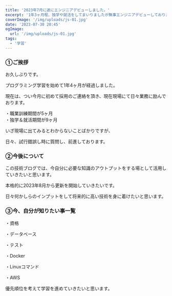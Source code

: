 ```yaml
---
title: '2023年7月に遂にエンジニアデビューしました。'
excerpt: '1年3ヶ月程、独学や就活をしてまいりましたが無事エンジニアデビューしております。'
coverImage: '/img/uploads/js-01.jpg'
date: '2023-07-30 20:45'
ogImage:
  url: '/img/uploads/js-01.jpg'
tags:
  - '学習'
---
```


### ①ご挨拶
お久しぶりです。  
  
プログラミング学習を始めて1年4ヶ月が経過しました。  
  
現在は、つい今月に初めて採用のご連絡を頂き、現在現場にて日々業務に励んでおります。  
  
・職業訓練期間が5ヶ月  
・独学＆就活期間が9ヶ月  
  
いざ現場に出てみるとわからないことばかりですが、  
  
日々、試行錯誤し時に質問し、前進しております。  

### ②今後について
この技術ブログでは、今自分に必要な知識のアウトプットをする場として活用していきたいと思います。  
  
本格的に2023年8月から更新を開始していきたいです。  
  
日々何かしらのインプットをして将来的に高い技術を身に着けたいと思います。  

### ③今、自分が知りたい事一覧
  
・資格  
  
・データベース  
  
・テスト  
  
・Docker  
  
・Linuxコマンド  
  
・AWS  
  
優先順位を考えて学習を進めていきたいと思います。


